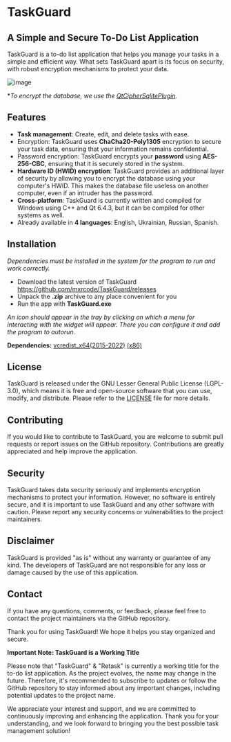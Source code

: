# TaskGuard
## A Simple and Secure To-Do List Application

TaskGuard is a to-do list application that helps you manage your tasks in a simple and efficient way. What sets TaskGuard apart is its focus on security, with robust encryption mechanisms to protect your data.

![image](https://user-images.githubusercontent.com/123785508/234422735-0a73b366-f11b-410c-828f-7b2de99d8683.png)

**To encrypt the database, we use the [QtCipherSqlitePlugin](https://github.com/mxrcode/QtCipherSqlitePlugin).*
  
## Features
- **Task management**: Create, edit, and delete tasks with ease.
- Encryption: TaskGuard uses **ChaCha20-Poly1305** encryption to secure your task data, ensuring that your information remains confidential.
- Password encryption: TaskGuard encrypts your **password** using **AES-256-CBC**, ensuring that it is securely stored in the system.
- **Hardware ID (HWID) encryption**: TaskGuard provides an additional layer of security by allowing you to encrypt the database using your computer's HWID. This makes the database file useless on  another computer, even if an intruder has the password.
- **Cross-platform**: TaskGuard is currently written and compiled for Windows using C++ and Qt 6.4.3, but it can be compiled for other systems as well.
- Already available in **4 languages**: English, Ukrainian, Russian, Spanish.

## Installation
*Dependencies must be installed in the system for the program to run and work correctly.*

- Download the latest version of TaskGuard https://github.com/mxrcode/TaskGuard/releases
- Unpack the **.zip** archive to any place convenient for you
- Run the app with **TaskGuard.exe**

*An icon should appear in the tray by clicking on which a menu for interacting with the widget will appear. There you can configure it and add the program to autorun.*

**Dependencies:** [vcredist_x64(2015-2022)](https://aka.ms/vs/17/release/vc_redist.x64.exe) [(x86)](https://aka.ms/vs/17/release/vc_redist.x86.exe) 

## License
TaskGuard is released under the GNU Lesser General Public License (LGPL-3.0), which means it is free and open-source software that you can use, modify, and distribute. Please refer to the [LICENSE](https://github.com/mxrcode/TaskGuard/blob/main/LICENSE) file for more details.

## Contributing
If you would like to contribute to TaskGuard, you are welcome to submit pull requests or report issues on the GitHub repository. Contributions are greatly appreciated and help improve the application.

## Security
TaskGuard takes data security seriously and implements encryption mechanisms to protect your information. However, no software is entirely secure, and it is important to use TaskGuard and any other software with caution. Please report any security concerns or vulnerabilities to the project maintainers.

## Disclaimer
TaskGuard is provided "as is" without any warranty or guarantee of any kind. The developers of TaskGuard are not responsible for any loss or damage caused by the use of this application.

## Contact
If you have any questions, comments, or feedback, please feel free to contact the project maintainers via the GitHub repository.

Thank you for using TaskGuard! We hope it helps you stay organized and secure.

**Important Note: TaskGuard is a Working Title**

Please note that "TaskGuard" & "Retask" is currently a working title for the to-do list application. As the project evolves, the name may change in the future. Therefore, it's recommended to subscribe to updates or follow the GitHub repository to stay informed about any important changes, including potential updates to the project name.

We appreciate your interest and support, and we are committed to continuously improving and enhancing the application. Thank you for your understanding, and we look forward to bringing you the best possible task management solution!
